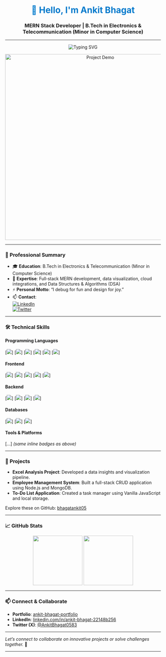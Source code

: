 <h1 align="center" style="color:#007ACC;">👋 Hello, I'm Ankit Bhagat</h1>
<h3 align="center"><strong>MERN Stack Developer</strong> | B.Tech in Electronics & Telecommunication (Minor in Computer Science)</h3>

---

<!-- ✅ Dynamic Typing Animation -->
<p align="center">
  <img src="https://readme-typing-svg.demolab.com?font=Fira+Code&pause=1000&width=600&size=24&color=007ACC&lines=Full‑Stack+MERN+Developer;DSA+Enthusiast;Let%E2%80%99s+Collaborate+🚀" alt="Typing SVG"/>
</p>

<!-- 🎥 Optional Demo GIF (place under /assets/demo.gif) -->
<p align="center">
  <img src="./assets/demo.gif" alt="Project Demo" width="600"/>
</p>

---

### 🧠 Professional Summary
- 🎓 **Education**: B.Tech in Electronics & Telecommunication (Minor in Computer Science)  
- 🌱 **Expertise**: Full‑stack MERN development, data visualization, cloud integrations, and Data Structures & Algorithms (DSA)  
- ⚡ **Personal Motto**: “I debug for fun and design for joy.”  
- 📫 **Contact**:  
  [![LinkedIn](https://img.shields.io/badge/LinkedIn-Connect-blue?logo=linkedin&style=flat-square)](https://www.linkedin.com/in/ankit-bhagat-22148b256/)  
  [![Twitter](https://img.shields.io/badge/Twitter-Follow-1DA1F2?logo=twitter&style=flat-square)](https://twitter.com/AnkitBhagat0583)

---

### 🛠️ Technical Skills

#### Programming Languages  
[![](https://img.shields.io/badge/C-555555?logo=c&logoColor=white&style=flat-square)] [![](https://img.shields.io/badge/C++-00599C?logo=c%2B%2B&logoColor=white&style=flat-square)] [![](https://img.shields.io/badge/JavaScript-F7DF1E?logo=javascript&logoColor=black&style=flat-square)] [![](https://img.shields.io/badge/Python-3776AB?logo=python&logoColor=white&style=flat-square)] [![](https://img.shields.io/badge/Java-007396?logo=java&logoColor=white&style=flat-square)] [![](https://img.shields.io/badge/R-276DC3?logo=r&logoColor=white&style=flat-square)]

#### Frontend  
[![](https://img.shields.io/badge/React-61DAFB?logo=react&logoColor=black&style=flat-square)] [![](https://img.shields.io/badge/Tailwind_CSS-38B2AC?logo=tailwind-css&logoColor=white&style=flat-square)] [![](https://img.shields.io/badge/Bootstrap-7952B3?logo=bootstrap&logoColor=white&style=flat-square)] [![](https://img.shields.io/badge/HTML5-E34F26?logo=html5&logoColor=white&style=flat-square)] [![](https://img.shields.io/badge/CSS3-1572B6?logo=css3&logoColor=white&style=flat-square)]

#### Backend  
[![](https://img.shields.io/badge/Node.js-339933?logo=node.js&logoColor=white&style=flat-square)] [![](https://img.shields.io/badge/Express.js-000000?logo=express&logoColor=white&style=flat-square)] [![](https://img.shields.io/badge/Firebase-ffca28?logo=firebase&logoColor=black&style=flat-square)] [![](https://img.shields.io/badge/Appwrite-ee1111?logo=appwrite&logoColor=white&style=flat-square)]

#### Databases  
[![](https://img.shields.io/badge/MongoDB-47A248?logo=mongodb&logoColor=white&style=flat-square)] [![](https://img.shields.io/badge/MySQL-4479A1?logo=mysql&logoColor=white&style=flat-square)] [![](https://img.shields.io/badge/MS_SQL-00758F?logo=microsoft-sql-server&logoColor=white&style=flat-square)]

#### Tools & Platforms  
[...] *(same inline badges as above)*

---

### 💼 Projects
- **Excel Analysis Project**: Developed a data insights and visualization pipeline.  
- **Employee Management System**: Built a full-stack CRUD application using Node.js and MongoDB.  
- **To‑Do List Application**: Created a task manager using Vanilla JavaScript and local storage.

Explore these on GitHub: [bhagatankit05](https://github.com/bhagatankit05)

---

### 📈 GitHub Stats
<p align="center">
  <img src="https://github-readme-stats.vercel.app/api?username=bhagatankit05&show_icons=true&theme=tokyonight&count_private=true" height="160"/>
  <img src="https://github-readme-stats.vercel.app/api/top-langs/?username=bhagatankit05&layout=compact&theme=tokyonight" height="160"/>
</p>

---

### 📫 Connect & Collaborate
- **Portfolio**: [ankit-bhagat-portfolio](https://ankit-bhagat-portfolio-0583.web.app)  
- **LinkedIn**: [linkedin.com/in/ankit-bhagat-22148b256](https://linkedin.com/in/ankit-bhagat-22148b256/)  
- **Twitter (X)**: [@AnkitBhagat0583](https://twitter.com/AnkitBhagat0583)

---

*Let’s connect to collaborate on innovative projects or solve challenges together.* 🌟

---
